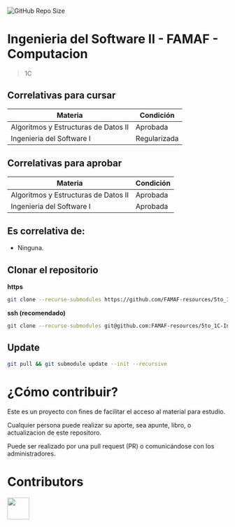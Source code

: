 ![GitHub Repo Size](https://img.shields.io/github/repo-size/FAMAF-resources/5to_1C-Ingenieria_del_Software_II-FAMAF)

# Ingenieria del Software II - FAMAF - Computacion

> 1C

## Correlativas para **cursar**

| Materia               | Condición    |
| --------------------- | ------------ |
| Algoritmos y Estructuras de Datos II   | Aprobada     |
| Ingenieria del Software I | Regularizada |

## Correlativas para **aprobar**

| Materia               | Condición    |
| --------------------- | ------------ |
| Algoritmos y Estructuras de Datos II   | Aprobada     |
| Ingenieria del Software I | Aprobada     |

## Es correlativa de:

- Ninguna.

## Clonar el repositorio

**https**

```bash
git clone --recurse-submodules https://github.com/FAMAF-resources/5to_1C-Ingenieria_del_Software_II-FAMAF.git
```

**ssh (recomendado)**

```bash
git clone --recurse-submodules git@github.com:FAMAF-resources/5to_1C-Ingenieria_del_Software_II-FAMAF.git
```

## Update

```bash
git pull && git submodule update --init --recursive
```

# ¿Cómo contribuir?

Este es un proyecto con fines de facilitar el acceso al material para estudio.

Cualquier persona puede realizar su aporte, sea apunte, libro, o actualizacion de este repositoro.

Puede ser realizado por una pull request (PR) o comunicándose con los administradores.

# Contributors
<a href="https://github.com/FAMAF-resources/5to_1C-Ingenieria_del_Software_II-FAMAF/graphs/contributors">
  <img src="https://contrib.rocks/image?repo=FAMAF-resources/5to_1C-Ingenieria_del_Software_II-FAMAF" height="50"/>
</a>
